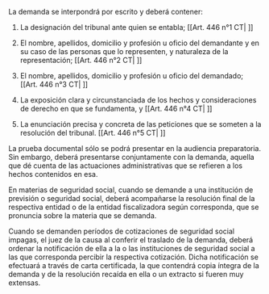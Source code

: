 La demanda se interpondrá por escrito y deberá contener:

1. La designación del tribunal ante quien se entabla; [[Art. 446 n°1 CT| ]]

2. El nombre, apellidos, domicilio y profesión u oficio del demandante y en su caso de las personas que lo representen, y naturaleza de la representación; [[Art. 446 n°2 CT| ]]

3. El nombre, apellidos, domicilio y profesión u oficio del demandado; [[Art. 446 n°3 CT| ]]

4. La exposición clara y circunstanciada de los hechos y consideraciones de derecho en que se fundamenta, y [[Art. 446 n°4 CT| ]]

5. La enunciación precisa y concreta de las peticiones que se someten a la resolución del tribunal. [[Art. 446 n°5 CT| ]]

La prueba documental sólo se podrá presentar en la audiencia preparatoria. Sin embargo, deberá presentarse conjuntamente con la demanda, aquella que dé cuenta de las actuaciones administrativas que se refieren a los hechos contenidos en esa.

En materias de seguridad social, cuando se demande a una institución de previsión o seguridad social, deberá acompañarse la resolución final de la respectiva entidad o de la entidad fiscalizadora según corresponda, que se pronuncia sobre la materia que se demanda.

Cuando se demanden períodos de cotizaciones de seguridad social impagas, el juez de la causa al conferir el traslado de la demanda, deberá ordenar la notificación de ella a la o las instituciones de seguridad social a las que corresponda percibir la respectiva cotización. Dicha notificación se efectuará a través de carta certificada, la que contendrá copia íntegra de la demanda y de la resolución recaída en ella o un extracto si fueren muy extensas.